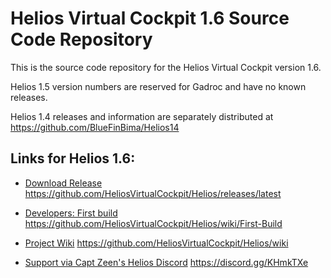 # Helios Virtual Cockpit 1.6 Source Code Repository

This is the source code repository for the Helios Virtual Cockpit version 1.6.  

Helios 1.5 version numbers are reserved for Gadroc and have no known releases.

Helios 1.4 releases and information are separately distributed at https://github.com/BlueFinBima/Helios14

## Links for Helios 1.6:

- [Download Release](https://github.com/HeliosVirtualCockpit/Helios/releases/latest) https://github.com/HeliosVirtualCockpit/Helios/releases/latest


- [Developers: First build](https://github.com/HeliosVirtualCockpit/Helios/wiki/First-Build) https://github.com/HeliosVirtualCockpit/Helios/wiki/First-Build
- [Project Wiki](https://github.com/HeliosVirtualCockpit/Helios/wiki) https://github.com/HeliosVirtualCockpit/Helios/wiki

- [Support via Capt Zeen's Helios Discord](https://discord.gg/KHmkTXe) https://discord.gg/KHmkTXe

